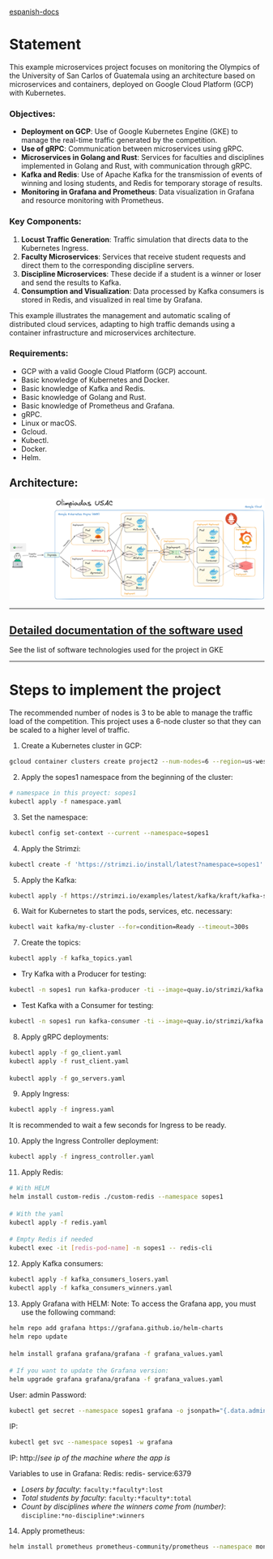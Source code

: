 [espanish-docs](./docs/es/Readme.md)


# Statement

This example microservices project focuses on monitoring the Olympics of the University of San Carlos of Guatemala using an architecture based on microservices and containers, deployed on Google Cloud Platform (GCP) with Kubernetes.

### Objectives:
- **Deployment on GCP**: Use of Google Kubernetes Engine (GKE) to manage the real-time traffic generated by the competition.
- **Use of gRPC**: Communication between microservices using gRPC.
- **Microservices in Golang and Rust**: Services for faculties and disciplines implemented in Golang and Rust, with communication through gRPC.
- **Kafka and Redis**: Use of Apache Kafka for the transmission of events of winning and losing students, and Redis for temporary storage of results.
- **Monitoring in Grafana and Prometheus**: Data visualization in Grafana and resource monitoring with Prometheus.

### Key Components:
1. **Locust Traffic Generation**: Traffic simulation that directs data to the Kubernetes Ingress.
2. **Faculty Microservices**: Services that receive student requests and direct them to the corresponding discipline servers.
3. **Discipline Microservices**: These decide if a student is a winner or loser and send the results to Kafka.
4. **Consumption and Visualization**: Data processed by Kafka consumers is stored in Redis, and visualized in real time by Grafana.

This example illustrates the management and automatic scaling of distributed cloud services, adapting to high traffic demands using a container infrastructure and microservices architecture.

### Requirements:
- GCP with a valid Google Cloud Platform (GCP) account.
- Basic knowledge of Kubernetes and Docker.
- Basic knowledge of Kafka and Redis.
- Basic knowledge of Golang and Rust.
- Basic knowledge of Prometheus and Grafana.
- gRPC.
- Linux or macOS.
- Gcloud.
- Kubectl.
- Docker.
- Helm.

## Architecture:
![Architecture](./imgs/arquitecture.png)

---

## [Detailed documentation of the software used](./docs/en/Deploys.md)

See the list of software technologies used for the project in GKE

---
# Steps to implement the project
The recommended number of nodes is 3 to be able to manage the traffic load of the competition. This project uses a 6-node cluster so that they can be scaled to a higher level of traffic.

1. Create a Kubernetes cluster in GCP:
```bash
gcloud container clusters create project2 --num-nodes=6 --region=us-west1-a --tags=allin,allout --machine-type=e2-medium --no-enable-network-policy --disk-size=25GB --disk-type pd-standard
```

2. Apply the sopes1 namespace from the beginning of the cluster:
```bash
# namespace in this proyect: sopes1 
kubectl apply -f namespace.yaml
```

3. Set the namespace:
```bash
kubectl config set-context --current --namespace=sopes1
```

4. Apply the Strimzi:
```bash
kubectl create -f 'https://strimzi.io/install/latest?namespace=sopes1'
```

5. Apply the Kafka:
```bash
kubectl apply -f https://strimzi.io/examples/latest/kafka/kraft/kafka-single-node.yaml
```

6. Wait for Kubernetes to start the pods, services, etc. necessary:
```bash
kubectl wait kafka/my-cluster --for=condition=Ready --timeout=300s
```

7. Create the topics:
```bash
kubectl apply -f kafka_topics.yaml
```

* Try Kafka with a Producer for testing:
```bash
kubectl -n sopes1 run kafka-producer -ti --image=quay.io/strimzi/kafka:0.43.0-kafka-3.8.0 --rm=true --restart=Never -- bin/kafka-console-producer.sh --bootstrap-server my-cluster-kafka-bootstrap:9092 --topic my-topic
```

* Test Kafka with a Consumer for testing:
```bash
kubectl -n sopes1 run kafka-consumer -ti --image=quay.io/strimzi/kafka:0.43.0-kafka-3.8.0 --rm=true --restart=Never -- bin/kafka-console-consumer.sh --bootstrap-server my-cluster-kafka-bootstrap:9092 --topic student-losers --from-beginning
```


8. Apply gRPC deployments:
```bash
kubectl apply -f go_client.yaml
kubectl apply -f rust_client.yaml

kubectl apply -f go_servers.yaml
```

9. Apply Ingress:
```bash
kubectl apply -f ingress.yaml
```
It is recommended to wait a few seconds for Ingress to be ready.

10. Apply the Ingress Controller deployment:
```bash
kubectl apply -f ingress_controller.yaml
```

11. Apply Redis:
```bash
# With HELM
helm install custom-redis ./custom-redis --namespace sopes1

# With the yaml
kubectl apply -f redis.yaml

# Empty Redis if needed
kubectl exec -it [redis-pod-name] -n sopes1 -- redis-cli
```

12. Apply Kafka consumers:
```bash
kubectl apply -f kafka_consumers_losers.yaml
kubectl apply -f kafka_consumers_winners.yaml
```

13. Apply Grafana with HELM:
Note: To access the Grafana app, you must use the following command:

```bash
helm repo add grafana https://grafana.github.io/helm-charts
helm repo update

helm install grafana grafana/grafana -f grafana_values.yaml

# If you want to update the Grafana version:
helm upgrade grafana grafana/grafana -f grafana_values.yaml
```

User: admin
Password:
```bash
kubectl get secret --namespace sopes1 grafana -o jsonpath="{.data.admin-password}" | base64 --decode ; echo
```
IP:
```bash
kubectl get svc --namespace sopes1 -w grafana
```
IP: http://*see ip of the machine where the app is*

Variables to use in Grafana:
Redis: redis- service:6379
- *Losers by faculty*: ```faculty:*faculty*:lost```
- *Total students by faculty*: ```faculty:*faculty*:total```
- *Count by disciplines where the winners come from (number)*: ```discipline:*no-discipline*:winners```

14. Apply prometheus:
```bash
helm install prometheus prometheus-community/prometheus --namespace monitoring --create- namespace
```